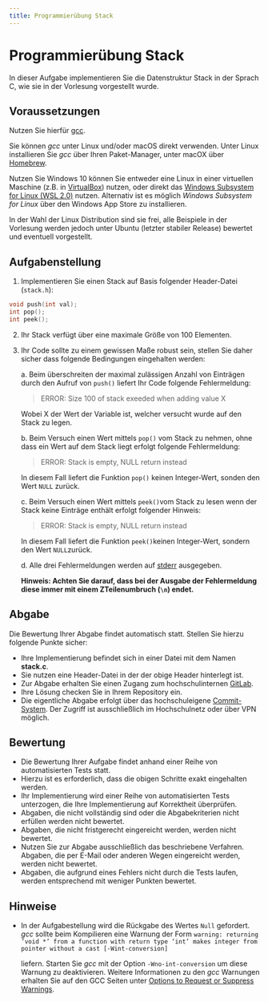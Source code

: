 ```yaml
---
title: Programmierübung Stack
---
```


# Programmierübung Stack

In dieser Aufgabe implementieren Sie die Datenstruktur Stack in der Sprach C, wie sie in der Vorlesung vorgestellt wurde.  

## Voraussetzungen

Nutzen Sie hierfür [gcc](https://gcc.gnu.org/).

Sie können *gcc* unter Linux und/oder macOS direkt verwenden. Unter Linux installieren Sie *gcc* über Ihren Paket-Manager, unter macOX über [Homebrew](https://brew.sh/).

Nutzen Sie Windows 10 können Sie entweder eine Linux in einer virtuellen Maschine (z.B. in [VirtualBox](https://www.virtualbox.org/)) nutzen, oder direkt das [Windows Subsystem for Linux (WSL 2.0)](https://docs.microsoft.com/en-us/windows/wsl/install-win10) nutzen. Alternativ ist es möglich *Windows Subsystem for Linux* über den Windows App Store zu installieren.

In der Wahl der Linux Distribution sind sie frei, alle Beispiele in der Vorlesung werden jedoch unter Ubuntu (letzter stabiler Release) bewertet und eventuell vorgestellt. 

## Aufgabenstellung 

1. Implementieren Sie einen Stack auf Basis folgender Header-Datei (`stack.h`): 

```c
void push(int val);
int pop();
int peek();
```

2. Ihr Stack verfügt über eine maximale Größe von 100 Elementen. 

2. Ihr Code sollte zu einem gewissen Maße robust sein, stellen Sie daher sicher dass folgende Bedingungen eingehalten werden: 

    a. Beim überschreiten der maximal zulässigen Anzahl von Einträgen durch den Aufruf von `push()` liefert Ihr Code folgende Fehlermeldung: 

    > ERROR: Size 100 of stack exeeded when adding value X

    Wobei X der Wert der Variable ist, welcher versucht wurde auf den Stack zu legen.

    b. Beim Versuch einen Wert mittels `pop()` vom Stack zu nehmen, ohne dass ein Wert auf dem Stack liegt erfolgt folgende Fehlermeldung: 

    > ERROR: Stack is empty, NULL return instead

    In diesem Fall liefert die Funktion `pop()` keinen Integer-Wert, sonden den Wert `NULL` zurück. 

    c. Beim Versuch einen Wert mittels `peek()`vom Stack zu lesen wenn der Stack keine Einträge enthält erfolgt folgender Hinweis: 

    > ERROR: Stack is empty, NULL return instead
     
    In diesem Fall liefert die Funktion `peek()`keinen Integer-Wert, sondern den Wert `NULL`zurück.

    d. Alle drei Fehlermeldungen werden auf [stderr](https://www.gnu.org/software/libc/manual/html_node/Standard-Streams.html) ausgegeben.  

    **Hinweis: Achten Sie darauf, dass bei der Ausgabe der Fehlermeldung diese immer mit einem ZTeilenumbruch (`\n`) endet.**


## Abgabe

Die Bewertung Ihrer Abgabe findet automatisch statt. Stellen Sie hierzu folgende Punkte sicher:

* Ihre Implementierung befindet sich in einer Datei mit dem Namen **stack.c**. 
* Sie nutzen eine Header-Datei in der der obige Header hinterlegt ist. 
* Zur Abgabe erhalten Sie einen Zugang zum hochschulinternen [GitLab](https://git.it.hs-heilbronn.de/).
* Ihre Lösung checken Sie in Ihrem Repository ein.
* Die eigentliche Abgabe erfolgt über das hochschuleigene [Commit-System](https://commit.it.hs-heilbronn.de/). Der Zugriff ist ausschließlich im Hochschulnetz oder über VPN möglich. 

## Bewertung

* Die Bewertung Ihrer Aufgabe findet anhand einer Reihe von automatisierten Tests statt. 
* Hierzu ist es erforderlich, dass die obigen Schritte exakt eingehalten werden. 
* Ihr Implementierung wird einer Reihe von automatisierten Tests unterzogen, die Ihre Implementierung auf Korrektheit überprüfen. 
* Abgaben, die nicht vollständig sind oder die Abgabekriterien nicht erfüllen werden nicht bewertet. 
* Abgaben, die nicht fristgerecht eingereicht werden, werden nicht bewertet. 
* Nutzen Sie zur Abgabe ausschließlich das beschriebene Verfahren. Abgaben, die per E-Mail oder anderen Wegen eingereicht werden, werden nicht bewertet. 
* Abgaben, die aufgrund eines Fehlers nicht durch die Tests laufen, werden entsprechend mit weniger Punkten bewertet.

## Hinweise 

* In der Aufgabestellung wird die Rückgabe des Wertes `Null` gefordert. *gcc* sollte beim Kompilieren eine Warnung der Form `warning: returning ’void *’ from a function with return type ‘int’ makes integer from pointer without a cast [-Wint-conversion]`

  liefern. Starten Sie *gcc* mit der Option `-Wno-int-conversion` um diese Warnung zu deaktivieren. Weitere Informationen zu den *gcc* Warnungen erhalten Sie auf den GCC Seiten unter [Options to Request or Suppress Warnings](https://gcc.gnu.org/onlinedocs/gcc/Warning-Options.html).